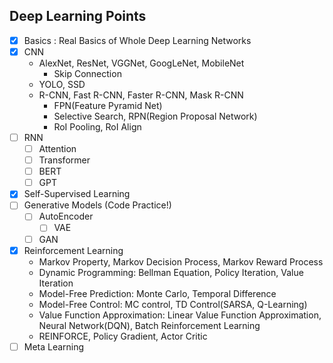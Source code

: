 ## Deep Learning Points

- [x] Basics
      : Real Basics of Whole Deep Learning Networks
- [x] CNN
  - AlexNet, ResNet, VGGNet, GoogLeNet, MobileNet
    - Skip Connection
  - YOLO, SSD
  - R-CNN, Fast R-CNN, Faster R-CNN, Mask R-CNN
    - FPN(Feature Pyramid Net)
    - Selective Search, RPN(Region Proposal Network)
    - RoI Pooling, RoI Align
- [ ] RNN
  - [ ] Attention
  - [ ] Transformer
  - [ ] BERT
  - [ ] GPT
- [x] Self-Supervised Learning
- [ ] Generative Models (Code Practice!)
  - [ ] AutoEncoder
    - [ ] VAE
  - [ ] GAN
- [x] Reinforcement Learning
  - Markov Property, Markov Decision Process, Markov Reward Process
  - Dynamic Programming: Bellman Equation, Policy Iteration, Value Iteration
  - Model-Free Prediction: Monte Carlo, Temporal Difference
  - Model-Free Control: MC control, TD Control(SARSA, Q-Learning)
  - Value Function Approximation: Linear Value Function Approximation, Neural Network(DQN), Batch Reinforcement Learning
  - REINFORCE, Policy Gradient, Actor Critic
- [ ] Meta Learning
